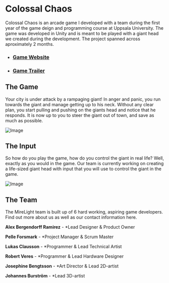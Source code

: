 # Colossal Chaos

Colossal Chaos is an arcade game I developed with a team during the first year of the game deign and programming course at Uppsala University. The game was developed in Unity and is meant to be played with a giant head we created during the development. The project spanned across aproximately 2 months.

- ### [Game Website](https://www.colossalchaosgame.com/colossal%20chaos)
- ### [Game Trailer](https://www.youtube.com/watch?v=fWSdPTjQqAU)

## The Game
Your city is under attack by a rampaging giant! In anger and panic, you run towards the giant and manage getting up to his neck. Without any clear plan, you start pulling and pushing on the giants head and notice that he responds. It is now up to you to steer the giant out of town, and save as much as possible.

![Image](https://i.imgur.com/tIEmKk8.png)

## The Input
So how do you play the game, how do you control the giant in real life? Well, exactly as you would in the game. Our team is currently working on creating a life-sized giant head with input that you will use to control the giant in the game.

![Image](https://i.imgur.com/FvBXOvz.png)

## The Team
The MireLight team is built up of 6 hard working, aspiring game developers. Find out more about us as well as our contact information here.

**Alex Bergendorff Ramirez** - *Lead Designer & Product Owner

**Pelle Forsmark** - *Project Manager & Scrum Master

**Lukas Clausson** - *Programmer & Lead Technical Artist

**Robert Veres** - *Programmer & Lead Hardware Designer

**Josephine Bengtsson** - *Art Director & Lead 2D-artist

**Johannes Burström** - *Lead 3D-artist

